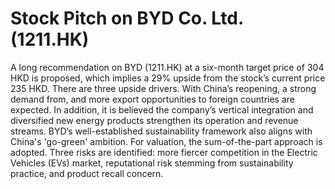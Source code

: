 # Stock Pitch on BYD Co. Ltd. (1211.HK)
A long recommendation on BYD (1211.HK) at a six-month target price of 304 HKD is proposed, which implies a 29% upside from the stock’s current price 235 HKD. There are three upside drivers. With China’s reopening, a strong demand from, and more export opportunities to foreign countries are expected. In addition, it is believed the company’s vertical integration and diversified new energy products strengthen its operation and revenue streams. BYD’s well-established sustainability framework also aligns with China's 'go-green' ambition. For valuation, the sum-of-the-part approach is adopted. Three risks are identified: more fiercer competition in the Electric Vehicles (EVs) market, reputational risk stemming from sustainability practice, and product recall concern.
